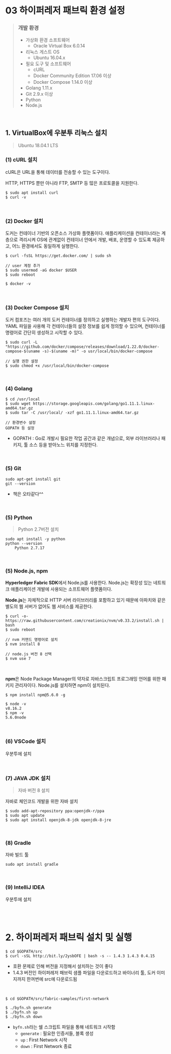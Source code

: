 # 03 하이퍼레저 패브릭 환경 설정

> ### 개발 환경
>
> - 가상화 환경 소프트웨어
>   - Oracle Virtual Box 6.0.14
> - 리눅스 게스트 OS
>   - Ubuntu 16.04.x
> - 필요 도구 및 소프트웨어
>   - cURL
>   - Docker Community Edition 17.06 이상
>   - Docker Compose 1.14.0 이상
> - Golang 1.11.x
> - Git 2.9.x 이상
> - Python
> - Node.js

<br>

## 1. VirtualBox에 우분투 리눅스 설치

> Ubuntu 18.04.1 LTS

### (1) cURL 설치

cURL은 URL을 통해 데이터를 전송할 수 있는 도구이다.

HTTP, HTTPS 뿐만 아니라 FTP, SMTP 등 많은 프로토콜을 지원한다.

```
$ sudo apt install curl
$ curl -v
```

<br>

### (2) Docker 설치

도커는 컨테이너 기반의 오픈소스 가상화 플랫폼이다. 애플리케이션을 컨테이너라는 계층으로 격리시켜 OS에 관계없이 컨테이너 안에서 개발, 배포, 운영할 수 있도록 제공하고, 어느 환경에서도 동일하게 실행한다.

```
$ curl -fsSL https://get.docker.com/ | sudo sh

// user 계정 추가
$ sudo usermod -aG docker $USER
$ sudo reboot

$ docker -v
```

<br>

### (3) Docker Compose 설치

도커 컴포즈는 여러 개의 도커 컨테이너를 정의하고 실행하는 개발자 편의 도구이다. YAML 파일을 사용해 각 컨테이너들의 설정 정보를 쉽게 정의할 수 있으며, 컨테이너를 명령어로 간단히 생성하고 시작할 수 있다.

```
$ sudo curl -L "https://github.com/docker/compose/releases/download/1.22.0/docker-compose-$(uname -s)-$(uname -m)" -o usr/local/bin/docker-compose

// 실행 권한 설정
$ sudo chmod +x /usr/local/bin/docker-compose 
```

<br>

### (4) Golang

```
$ cd /usr/local
$ sudo wget https://storage.googleapis.com/golang/go1.11.1.linux-amd64.tar.gz
$ sudo tar -C /usr/local/ -xzf go1.11.1.linux-amd64.tar.gz

// 환경변수 설정
GOPATH 등 설정
```

- GOPATH : Go로 개발시 필요한 작업 공간과 같은 개념으로, 외부 라이브러리나 패키지, 툴 소스 등을 받아노느 위치를 지정한다.

<br>

### (5) Git

```
sudo apt-get install git
git --version
```

- 책은 오타같다^^

<br>

### (5) Python

> Python 2.7버전 설치

```
sudo apt install -y python
python --version
	Python 2.7.17
```

<br>

### (5) Node.js, npm 

**Hyperledger Fabric SDK**에서 Node.js를 사용한다. Node.js는 확장성 있는 네트워크 애플리케이션 개발에 사용되는 소프트웨어 플랫폼이다.

**Node.js**는 자체적으로 HTTP 서버 라이브러리를 포함하고 있기 때문에 아파치와 같은 별도의 웹 서버가 없어도 웹 서비스를 제공한다.

```
$ curl -o- https://raw.githubusercontent.com/creationix/nvm/v0.33.2/install.sh | bash
$ sudo reboot

// nvm 커맨드 명령어로 설치
$ nvm install 8

// node.js 버전 8 선택
$ nvm use 7
```

<br>

**npm**은 Node Package Manager의 약자로 자바스크립트 프로그래밍 언어를 위한 패키지 관리자이다. Node.js를 설치하면 npm이 설치된다.

```
$ npm install npm@5.6.0 -g

$ node -v
v8.16.2
$ npm -v
5.6.0node 
```

<br>

### (6) VSCode 설치

우분투에 설치

<br>

### (7) JAVA JDK 설치

> 자바 버전 8 설치

자바로 체인코드 개발을 위한 자바 설치

```
$ sudo add-apt-repository ppa:openjdk-r/ppa
$ sudo apt update
$ sudo apt install openjdk-8-jdk openjdk-8-jre
```

<br>

### (8) Gradle

자바 빌드 툴

```
sudo apt install gradle
```

<br>

### (9) IntelliJ IDEA

우분투에 설치

<br>

<br>

# 2. 하이퍼레저 패브릭 설치 및 실행

```
$ cd $GOPATH/src
$ curl -sSL http://bit.ly/2ysbOFE | bash -s -- 1.4.3 1.4.3 0.4.15
```

- 호환 문제로 인해 버전을 지정해서 설치하는 것이 좋다
- 1.4.3 버전인 하이퍼레저 패브릭 샘플 파일을 다운로드하고 바이너리 툴, 도커 이미지까지 한꺼번에 src에 다운로드됨

<br>

```
$ cd $GOPATH/src/fabric-samples/first-network

$ ./byfn.sh generate
$ ./byfn.sh up
$ ./byfn.sh down
```

- `byfn.sh`라는 쉘 스크립트 파일을 통해 네트워크 시작함
  - `generate` : 필요한 인증서들, 블록 생성
  - `up` : First Network 시작
  - `down` : First Network 종료


